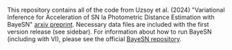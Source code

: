 This repository contains all of the code from Uzsoy et al. (2024) "Variational Inference for Acceleration of SN Ia Photometric Distance Estimation with BayeSN" [arxiv preprint](https://arxiv.org/abs/2405.06013). Necessary data files are included with the first version release (see sidebar). For information about how to run BayeSN (including with VI), please see the official [BayeSN repository](https://github.com/bayesn/bayesn).
